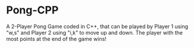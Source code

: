 # Pong-CPP
A 2-Player Pong Game coded in C++, that can be played by Player 1 using "w,s" and Player 2 using "i,k" to move up and down. The player with the most points at the end of the game wins!
